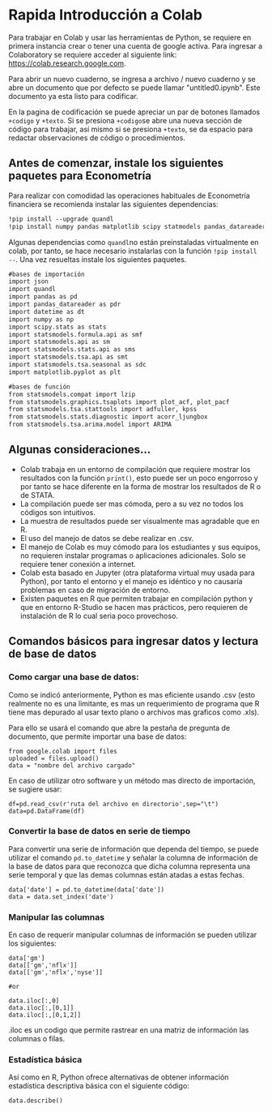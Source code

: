 ﻿# Rapida Introducción a Colab

Para trabajar en Colab y usar las herramientas de Python, se requiere en primera instancia crear o tener una cuenta de google activa. Para ingresar a Colaboratory se requiere acceder al siguiente link: <https://colab.research.google.com>. 

Para abrir un nuevo cuaderno, se ingresa a archivo / nuevo cuaderno y se abre un documento que por defecto se puede llamar "untitled0.ipynb". Este documento ya esta listo para codificar.

En la pagina de codificación se puede apreciar un par de botones llamados `+codigo` y `+texto`. Si se presiona `+codigo`se abre una nueva sección de código para trabajar, así mismo si se presiona `+texto`, se da espacio para redactar observaciones de código o procedimientos.

## Antes de comenzar, instale los siguientes paquetes para Econometría

Para realizar con comodidad las operaciones habituales de Econometría financiera se recomienda instalar las siguientes dependencias:

```markdown
!pip install --upgrade quandl
!pip install numpy pandas matplotlib scipy statmodels pandas_datareader
```
Algunas dependencias como `quandl`no están preinstaladas virtualmente en colab, por tanto, se hace necesario instalarlas con la función `!pip install --`.  Una vez resueltas instale los siguientes paquetes.

```markdown
#bases de importación
import json
import quandl
import pandas as pd
import pandas_datareader as pdr
import datetime as dt
import numpy as np
import scipy.stats as stats
import statsmodels.formula.api as smf
import statsmodels.api as sm
import statsmodels.stats.api as sms
import statsmodels.tsa.api as smt
import statsmodels.tsa.seasonal as sdc
import matplotlib.pyplot as plt

#bases de función
from statsmodels.compat import lzip
from statsmodels.graphics.tsaplots import plot_acf, plot_pacf
from statsmodels.tsa.stattools import adfuller, kpss
from statsmodels.stats.diagnostic import acorr_ljungbox
from statsmodels.tsa.arima.model import ARIMA
```

## Algunas consideraciones...

- Colab trabaja en un entorno de compilación que requiere mostrar los resultados con la función `print()`, esto puede ser un poco engorroso y por tanto se hace diferente en la forma de mostrar los resultados de R o de STATA.
- La compilación puede ser mas cómoda, pero a su vez no todos los códigos son intuitivos.
- La muestra de resultados puede ser visualmente mas agradable que en R.
- El uso del manejo de datos se debe realizar en .csv.
- El manejo de Colab es muy cómodo para los estudiantes y sus equipos, no requieren instalar programas o aplicaciones adicionales. Solo se requiere tener conexión a internet.
- Colab esta basado en Jupyter (otra plataforma virtual muy usada para Python), por tanto el entorno y el manejo es idéntico y no causaría problemas en caso de migración de entorno.
- Existen paquetes en R que permiten trabajar en compilación python y que en entorno R-Studio se hacen mas prácticos, pero requieren de instalación de R lo cual seria poco provechoso.

## Comandos básicos para ingresar datos y lectura de base de datos

### Como cargar una base de datos:

Como se indicó anteriormente, Python es mas eficiente usando .csv (esto realmente no es una limitante, es mas un requerimiento de programa que R tiene mas depurado al usar texto plano o archivos mas graficos como .xls). 

Para ello se usará el comando que abre la pestaña de pregunta de documento, que permite importar una base de datos: 

```
from google.colab import files
uploaded = files.upload()
data = "nombre del archivo cargado"
```

En caso de utilizar otro software y un método mas directo de importación, se sugiere usar:

```
df=pd.read_csv(r'ruta del archivo en directorio',sep="\t")
data=pd.DataFrame(df)
```

### Convertir la base de datos en serie de tiempo

Para convertir una serie de información que dependa del tiempo, se puede utilizar el comando `pd.to_datetime` y señalar la columna de información de la base de datos para que reconozca que dicha columna representa una serie temporal y que las demas columnas están atadas a estas fechas.
```
data['date'] = pd.to_datetime(data['date'])
data = data.set_index('date')
```
### Manipular las columnas

En caso de requerir manipular columnas de información se pueden utilizar los siguientes:
```
data['gm']
data[['gm','nflx']]
data[['gm','nflx','nyse']]

#or

data.iloc[:,0]
data.iloc[:,[0,1]]
data.iloc[:,[0,1,2]]
```
.iloc es un codigo que permite rastrear en una matriz de información las columnas o filas.

### Estadística básica
Así como en R, Python ofrece alternativas de obtener información estadística descriptiva básica con el siguiente código:
```
data.describe()
```
